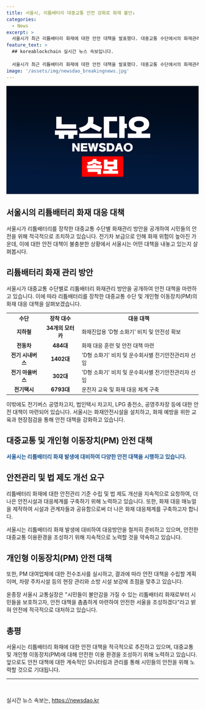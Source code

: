 ```yaml
---
title: 서울시, 리튬배터리 대중교통 안전 강화로 화재 불안↓
categories:
  - News
excerpt: >
  서울시가 최근 리튬배터리 화재에 대한 안전 대책을 발표했다. 대중교통 수단에서의 화재관리를 위해 소화시설을 비치하고 안전교육을 강화하는 등 예방 및 대응책을 마련했다. 전기차 확대로 인한 리튬배터리 화재 문제에 대응하기 위해, 지하철과 버스 등에 대책을 마련했으며, 안전관리 기준 수립과 법제도 개선을 요청할 계획이다. 서울시는 안전한 대중교통을 위해 조치를 취하고, 개인형 이동장치(PM)에 대해서도 관리 및 안전기준을 강화할 예정이다. 윤종장 서울시 교통실장은 화재에 대한 시민들의 불안을 해소하고 안전한 서울을 조성하겠다고 밝혔다.
feature_text: >
  ## koreablockchain 실시간 뉴스 속보입니다.

  서울시가 최근 리튬배터리 화재에 대한 안전 대책을 발표했다. 대중교통 수단에서의 화재관리를 위해 소화시설을 비치하고 안전교육을 강화하는 등 예방 및 대응책을 마련했다. 전기차 확대로 인한 리튬배터리 화재 문제에 대응하기 위해, 지하철과 버스 등에 대책을 마련했으며, 안전관리 기준 수립과 법제도 개선을 요청할 계획이다. 서울시는 안전한 대중교통을 위해 조치를 취하고, 개인형 이동장치(PM)에 대해서도 관리 및 안전기준을 강화할 예정이다. 윤종장 서울시 교통실장은 화재에 대한 시민들의 불안을 해소하고 안전한 서울을 조성하겠다고 밝혔다.
image: '/assets/img/newsdao_breakingnews.jpg'
---
```


<p><img src="/assets/img/newsdao_breakingnews.jpg" alt="koreablockchain 속보" /></p>

<h2 data-ke-size="size26">서울시의 리튬배터리 화재 대응 대책</h2>

<p data-ke-size="size16">서울시가 리튬배터리를 장착한 대중교통 수단별 화재관리 방안을 공개하여 시민들의 안전을 위해 적극적으로 조치하고 있습니다. 전기차 보급으로 인해 화재 위험이 높아진 가운데, 이에 대한 안전 대책이 불충분한 상황에서 서울시는 어떤 대책을 내놓고 있는지 살펴봅시다.</p>

<h2 data-ke-size="size24">리튬배터리 화재 관리 방안</h2>

<p data-ke-size="size16">서울시가 대중교통 수단별로 리튬배터리 화재관리 방안을 공개하여 안전 대책을 마련하고 있습니다. 이에 따라 리튬배터리를 장착한 대중교통 수단 및 개인형 이동장치(PM)의 화재 대응 대책을 살펴보겠습니다.</p>

<table>
    <tr>
        <th>수단</th>
        <th>장착 대수</th>
        <th>대응 대책</th>
    </tr>
    <tr>
        <td style="text-align: center; height: 17px;"><b>지하철</b></td>
        <td style="text-align: center; height: 17px;"><b>34개의 모터카</b></td>
        <td>화재진압용 'D형 소화기' 비치 및 안전성 확보</td>
    </tr>
    <tr>
        <td style="text-align: center; height: 17px;"><b>전동차</b></td>
        <td style="text-align: center; height: 17px;"><b>484대</b></td>
        <td>화재 대응 훈련 및 안전 대책 마련</td>
    </tr>
    <tr>
        <td style="text-align: center; height: 17px;"><b>전기 시내버스</b></td>
        <td style="text-align: center; height: 17px;"><b>1402대</b></td>
        <td>'D형 소화기' 비치 및 운수회사별 전기안전관리자 선임</td>
    </tr>
    <tr>
        <td style="text-align: center; height: 17px;"><b>전기 마을버스</b></td>
        <td style="text-align: center; height: 17px;"><b>302대</b></td>
        <td>'D형 소화기' 비치 및 운수회사별 전기안전관리자 선임</td>
    </tr>
    <tr>
        <td style="text-align: center; height: 17px;"><b>전기택시</b></td>
        <td style="text-align: center; height: 17px;"><b>6793대</b></td>
        <td>운전자 교육 및 화재 대응 체계 구축</td>
    </tr>
</table>

<p data-ke-size="size16">이밖에도 전기버스 공영차고지, 법인택시 차고지, LPG 충전소, 공영주차장 등에 대한 안전 대책이 마련되어 있습니다. 서울시는 화재안전시설을 설치하고, 화재 예방을 위한 교육과 현장점검을 통해 안전 대책을 강화하고 있습니다.</p>

<h2 data-ke-size="size24">대중교통 및 개인형 이동장치(PM) 안전 대책</h2>

<p data-ke-size="size16"><b><span style="color: #1a5490;">서울시는 리튬배터리 화재 발생에 대비하여 다양한 안전 대책을 시행하고 있습니다.</span></b></p>

<h2 data-ke-size="size24">안전관리 및 법 제도 개선 요구</h2>

<p data-ke-size="size16">리튬배터리 화재에 대한 안전관리 기준 수립 및 법 제도 개선을 지속적으로 요청하여, 더 나은 안전시설과 대응체계를 구축하기 위해 노력하고 있습니다. 또한, 화재 대응 매뉴얼을 제작하여 시설과 관계자들과 공유함으로써 더 나은 화재 대응체계를 구축하고자 합니다.</p>

<p data-ke-size="size16">서울시는 리튬배터리 화재 발생에 대비하여 대응방안을 철저히 준비하고 있으며, 안전한 대중교통 이용환경을 조성하기 위해 지속적으로 노력할 것을 약속하고 있습니다.</p>

<h2 data-ke-size="size24">개인형 이동장치(PM) 안전 대책</h2>

<p data-ke-size="size16">또한, PM 대여업체에 대한 전수조사를 실시하고, 결과에 따라 안전 대책을 수립할 계획이며, 차량 주차시설 등의 현장 관리와 소방 시설 보강에 초점을 맞추고 있습니다.</p>

<p data-ke-size="size16">윤종장 서울시 교통실장은 "시민들이 불안감을 가질 수 있는 리튬배터리 화재로부터 시민들을 보호하고자, 안전 대책을 촘촘하게 마련하여 안전한 서울을 조성하겠다"라고 밝혀 안전에 적극적으로 대처하고 있습니다.</p>

<h2 data-ke-size="size24">총평</h2>

<p data-ke-size="size16">서울시는 리튬배터리 화재에 대한 안전 대책을 적극적으로 추진하고 있으며, 대중교통 및 개인형 이동장치(PM)에 대해 안전한 이용 환경을 조성하기 위해 노력하고 있습니다. 앞으로도 안전 대책에 대한 계속적인 모니터링과 관리를 통해 시민들의 안전을 위해 노력할 것으로 기대됩니다.</p>

<hr>

<p data-ke-size="size16">&nbsp;</p>
실시간 뉴스 속보는, <a href="https://newsdao.kr" rel="dofollow">https://newsdao.kr</a>


